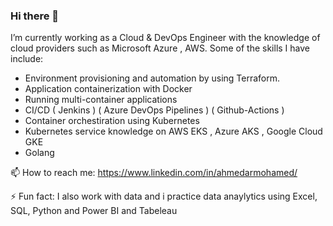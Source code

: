 ### Hi there 👋

I’m currently working as a Cloud & DevOps Engineer with the knowledge of cloud providers such as Microsoft Azure , AWS. Some of the skills I have include:
-  Environment provisioning and automation by using Terraform.
- Application containerization with Docker
- Running multi-container applications
- CI/CD ( Jenkins ) ( Azure DevOps Pipelines ) ( Github-Actions )
- Container orchestiration using Kubernetes
- Kubernetes service knowledge on AWS EKS , Azure AKS , Google Cloud GKE
- Golang

📫 How to reach me: https://www.linkedin.com/in/ahmedarmohamed/

⚡ Fun fact: I also work with data and i practice data anaylytics using Excel, SQL, Python and Power BI and Tabeleau


